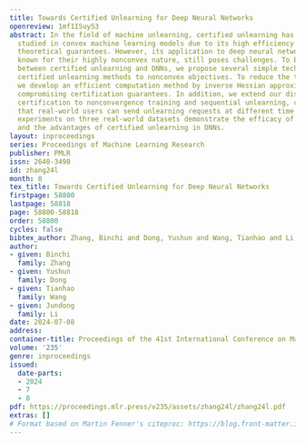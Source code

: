```yaml
---
title: Towards Certified Unlearning for Deep Neural Networks
openreview: 1mf1ISuyS3
abstract: In the field of machine unlearning, certified unlearning has been extensively
  studied in convex machine learning models due to its high efficiency and strong
  theoretical guarantees. However, its application to deep neural networks (DNNs),
  known for their highly nonconvex nature, still poses challenges. To bridge the gap
  between certified unlearning and DNNs, we propose several simple techniques to extend
  certified unlearning methods to nonconvex objectives. To reduce the time complexity,
  we develop an efficient computation method by inverse Hessian approximation without
  compromising certification guarantees. In addition, we extend our discussion of
  certification to nonconvergence training and sequential unlearning, considering
  that real-world users can send unlearning requests at different time points. Extensive
  experiments on three real-world datasets demonstrate the efficacy of our method
  and the advantages of certified unlearning in DNNs.
layout: inproceedings
series: Proceedings of Machine Learning Research
publisher: PMLR
issn: 2640-3498
id: zhang24l
month: 0
tex_title: Towards Certified Unlearning for Deep Neural Networks
firstpage: 58800
lastpage: 58818
page: 58800-58818
order: 58800
cycles: false
bibtex_author: Zhang, Binchi and Dong, Yushun and Wang, Tianhao and Li, Jundong
author:
- given: Binchi
  family: Zhang
- given: Yushun
  family: Dong
- given: Tianhao
  family: Wang
- given: Jundong
  family: Li
date: 2024-07-08
address:
container-title: Proceedings of the 41st International Conference on Machine Learning
volume: '235'
genre: inproceedings
issued:
  date-parts:
  - 2024
  - 7
  - 8
pdf: https://proceedings.mlr.press/v235/assets/zhang24l/zhang24l.pdf
extras: []
# Format based on Martin Fenner's citeproc: https://blog.front-matter.io/posts/citeproc-yaml-for-bibliographies/
---
```

